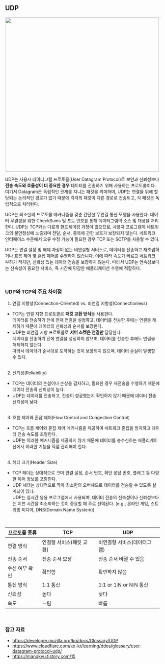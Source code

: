 ## UDP
<image src="https://img1.daumcdn.net/thumb/R1280x0/?scode=mtistory2&fname=https%3A%2F%2Ft1.daumcdn.net%2Fcfile%2Ftistory%2F9969973359FEB59309" width="500">

UDP는 사용자 데이터그램 프로토콜(User Datagram Protocol)로 보안과 신뢰성보다 **전송 속도와 효율성이 더 중요한 경우** 데이터를 전송하기 위해 사용하는 프로토콜이다.
여기서 Datagram은 독립적인 관계를 지니는 패킷을 의미하며, UDP는 연결을 위해 할당되는 논리적인 경로가 없기 때문에 각각의 패킷이 다른 경로로 전송되고, 각 패킷은 독립적으로 처리된다.

UDP는 최소한의 프로토콜 메커니즘을 갖춘 간단한 무연결 통신 모델을 사용한다. 데이터 무결성을 위한 CheckSums 및 포트 번호를 통해 데이터그램의 소스 및 대상을 처리한다. UDP는 TCP와는 다르게 핸드셰이킹 과정이 없으므로, 사용자 프로그램이 네트워크의 불안정성에 노출되며 전달, 순서, 중복에 관한 보호가 보장되지 않는다. 네트워크 인터페이스 수준에서 오류 수정 기능이 필요한 경우 TCP 또는 SCTP를 사용할 수 있다.

UDP는 연결 설정 및 해제 과정이 없는 비연결형 서비스로, 데이터를 전송하고 재조립하거나 흐름 제어 및 혼잡 제어를 수행하지 않습니다. 이에 따라 속도가 빠르고 네트워크 부하가 적지만, 신뢰성 있는 데이터 전송을 보장하지 않는다. 따라서 UDP는 연속성보다는 신속성이 중요한 서비스, 즉 시간에 민감한 애플리케이션 수행에 적합하다.

<br/>

### UDP와 TCP의 주요 차이점
1. 연결 지향성(Connection-Oriented) vs. 비연결 지향성(Connectionless)<br/>
- TCP는 연결 지향 프로토콜로 **패킷 교환 방식**을 사용한다. <br/>
데이터를 전송하기 전에 먼저 연결을 설정하고, 데이터를 전송한 후에는 연결을 해제하기 때문에 데이터의 신뢰성과 순서를 보장한다.<br/> 
- UDP는 비연결 지향 프로토콜로 **서버 소켓은 연결만** 담당한다. <br/>
데이터를 전송하기 전에 연결을 설정하지 않으며, 데이터를 전송한 후에도 연결을 해제하지 않는다.<br/>
따라서 데이터가 순서대로 도착하는 것이 보장되지 않으며, 데이터 손실이 발생할 수 있다.<br/><br/>

2. 신뢰성(Reliability)<br/>
- TCP는 데이터의 손실이나 손상을 감지하고, 필요한 경우 재전송을 수행하기 때문에 데이터 전송의 신뢰성이 높다.<br/>
- UDP는 데이터를 전송하고, 전송이 성공했는지 확인하지 않기 때문에 데이터 전송 신뢰성이 낮다.<br/><br/>

3. 흐름 제어와 혼잡 제어(Flow Control and Congestion Control)<br/>
- TCP는 흐름 제어와 혼잡 제어 메커니즘을 제공하여 네트워크 혼잡을 방지하고 데이터 전송 속도를 조절한다.
- UDP는 이러한 메커니즘을 제공하지 않기 때문에 데이터를 송수신하는 애플리케이션에서 이러한 기능을 직접 관리해야 한다.<br/><br/>

4. 헤더 크기(Header Size)<br/>
- TCP 헤더는 상대적으로 크며 연결 설정, 순서 번호, 확인 응답 번호, 플래그 등 다양한 제어 정보를 포함한다.
- UDP 헤더는 상대적으로 작아 최소한의 오버헤드로 데이터를 전송할 수 있도록 설계되어 있다.<br/>
UDP는 실시간 응용 프로그램에서 사용되며, 데이터 전송의 신속성이나 신뢰성보다는 지연 시간을 최소화하는 것이 중요할 때 주로 선택된다.
(e.g., 온라인 게임, 스트리밍 미디어, DNS(Domain Name System))

<br/>

|프로토콜 종류|TCP|UDP|
|-----|-----|-----|
|연결 방식|연결형 서비스(패킷 교환)|비연결형 서비스(데이터그램)|
|전송 순서|전송 순서 보장|전송 순서 바뀔 수 있음|
|수신 여부 확인|확인함| 확인하지 않음|
|통신 방식|1:1 통신|1:1 or 1:N or N:N 통신|
|신뢰성|높다|낮다|
|속도|느림|빠름|

<br/>


### 참고 자료 
- https://developer.mozilla.org/ko/docs/Glossary/UDP
- https://www.cloudflare.com/ko-kr/learning/ddos/glossary/user-datagram-protocol-udp/
- https://mangkyu.tistory.com/15